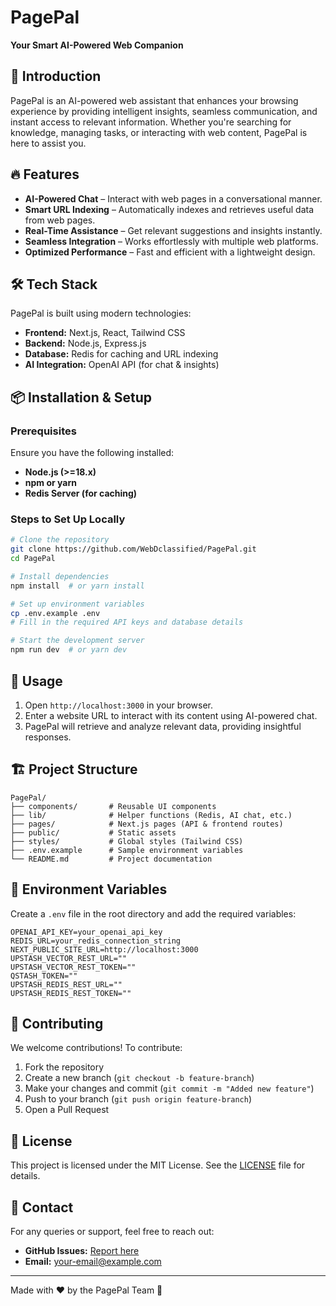 # PagePal
 
**Your Smart AI-Powered Web Companion**

## 🚀 Introduction
PagePal is an AI-powered web assistant that enhances your browsing experience by providing intelligent insights, seamless communication, and instant access to relevant information. Whether you're searching for knowledge, managing tasks, or interacting with web content, PagePal is here to assist you.

## 🔥 Features
- **AI-Powered Chat** – Interact with web pages in a conversational manner.
- **Smart URL Indexing** – Automatically indexes and retrieves useful data from web pages.
- **Real-Time Assistance** – Get relevant suggestions and insights instantly.
- **Seamless Integration** – Works effortlessly with multiple web platforms.
- **Optimized Performance** – Fast and efficient with a lightweight design.

## 🛠️ Tech Stack
PagePal is built using modern technologies:
- **Frontend:** Next.js, React, Tailwind CSS
- **Backend:** Node.js, Express.js
- **Database:** Redis for caching and URL indexing
- **AI Integration:** OpenAI API (for chat & insights)

## 📦 Installation & Setup
### Prerequisites
Ensure you have the following installed:
- **Node.js (>=18.x)**
- **npm or yarn**
- **Redis Server (for caching)**

### Steps to Set Up Locally
```sh
# Clone the repository
git clone https://github.com/WebDclassified/PagePal.git
cd PagePal

# Install dependencies
npm install  # or yarn install

# Set up environment variables
cp .env.example .env
# Fill in the required API keys and database details

# Start the development server
npm run dev  # or yarn dev
```

## 🚀 Usage
1. Open `http://localhost:3000` in your browser.
2. Enter a website URL to interact with its content using AI-powered chat.
3. PagePal will retrieve and analyze relevant data, providing insightful responses.

## 🏗️ Project Structure
```
PagePal/
├── components/       # Reusable UI components
├── lib/              # Helper functions (Redis, AI chat, etc.)
├── pages/            # Next.js pages (API & frontend routes)
├── public/           # Static assets
├── styles/           # Global styles (Tailwind CSS)
├── .env.example      # Sample environment variables
└── README.md         # Project documentation
```

## 🔑 Environment Variables
Create a `.env` file in the root directory and add the required variables:
```
OPENAI_API_KEY=your_openai_api_key
REDIS_URL=your_redis_connection_string
NEXT_PUBLIC_SITE_URL=http://localhost:3000
UPSTASH_VECTOR_REST_URL=""
UPSTASH_VECTOR_REST_TOKEN=""
QSTASH_TOKEN=""
UPSTASH_REDIS_REST_URL=""
UPSTASH_REDIS_REST_TOKEN=""
```

## 🤝 Contributing
We welcome contributions! To contribute:
1. Fork the repository
2. Create a new branch (`git checkout -b feature-branch`)
3. Make your changes and commit (`git commit -m "Added new feature"`)
4. Push to your branch (`git push origin feature-branch`)
5. Open a Pull Request

## 📜 License
This project is licensed under the MIT License. See the [LICENSE](LICENSE) file for details.

## 📩 Contact
For any queries or support, feel free to reach out:
- **GitHub Issues:** [Report here](https://github.com/WebDclassified/PagePal/issues)
- **Email:** your-email@example.com

---
Made with ❤️ by the PagePal Team 🚀

